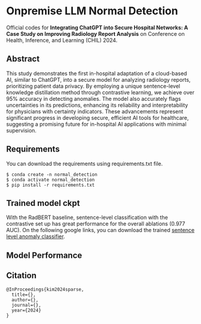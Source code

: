# Onpremise LLM Normal Detection
Official codes for **Integrating ChatGPT into Secure Hospital Networks: A Case Study on Improving Radiology Report Analysis** on Conference on Health, Inference, and Learning (CHIL) 2024.

## Abstract
This study demonstrates the first in-hospital adaptation of a cloud-based AI, similar to ChatGPT, into
a secure model for analyzing radiology reports, prioritizing patient data privacy. By employing a unique
sentence-level knowledge distillation method through contrastive learning, we achieve over 95% accuracy in
detecting anomalies. The model also accurately flags uncertainties in its predictions, enhancing its reliability
and interpretability for physicians with certainty indicators. These advancements represent significant
progress in developing secure, efficient AI tools for healthcare, suggesting a promising future for in-hospital
AI applications with minimal supervision.

## Requirements
You can download the requirements using requirements.txt file.

<pre><code>$ conda create -n normal_detection
$ conda activate normal_detection
$ pip install -r requirements.txt
</code></pre>

## Trained model ckpt
With the RadBERT baseline, sentence-level classification with the contrastive set up has great performance for the overall ablations (0.977 AUC).
On the following google links, you can download the trained [sentence level anomaly classifier](https://drive.google.com/file/d/1QuRSJBnaj5Plj_XAxRE8XsyjESLyS9wb/view?usp=drive_link).

## Model Performance

## Citation
    @InProceedings{kim2024sparse,
      title={},
      author={},
      journal={},
      year={2024}
    }
